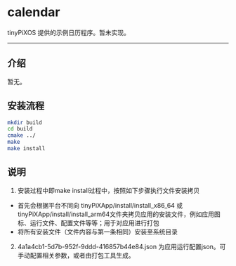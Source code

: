 
# calendar

tinyPiXOS 提供的示例日历程序。暂未实现。

---

## 介绍

暂无。

## 安装流程

```bash
mkdir build
cd build
cmake ../
make 
make install
```

## 说明

1. 安装过程中即make install过程中，按照如下步骤执行文件安装拷贝
  - 首先会根据平台不同向 tinyPiXApp/install/install_x86_64 或 tinyPiXApp/install/install_arm64文件夹拷贝应用的安装文件，例如应用图标、运行文件、配置文件等等；用于对应用进行打包
  - 将所有安装文件（文件内容与第一条相同）安装至系统目录
2. 4a1a4cb1-5d7b-952f-9ddd-416857b44e84.json 为应用运行配置json。可手动配置相关参数，或者由打包工具生成。
